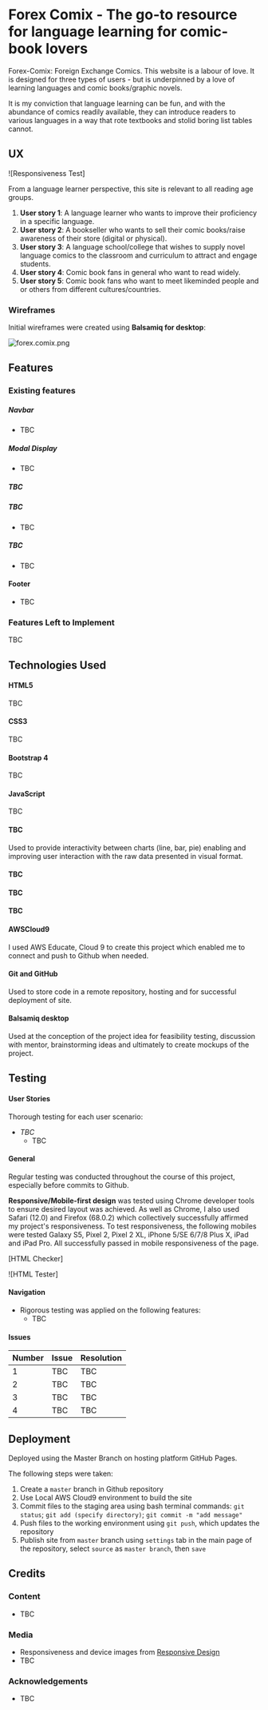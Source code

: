 # Forex Comix - The go-to resource for language learning for comic-book lovers

Forex-Comix: Foreign Exchange Comics. This website is a labour of love. It is designed for three types of users - but is underpinned by a love of learning languages and comic books/graphic novels.

It is my conviction that language learning can be fun, and with the abundance of comics readily available, they can introduce readers to various languages in a way that rote textbooks and stolid boring list tables cannot.

## UX

![Responsiveness Test]

From a language learner perspective, this site is relevant to all reading age groups.

1. **User story 1**: A language learner who wants to improve their proficiency in a specific language.
2. **User story 2**: A bookseller who wants to sell their comic books/raise awareness of their store (digital or physical).
3. **User story 3**: A language school/college that wishes to supply novel language comics to the classroom and curriculum to attract and engage students.
4. **User story 4**: Comic book fans in general who want to read widely.
5. **User story 5**: Comic book fans who want to meet likeminded people and or others from different cultures/countries.

### Wireframes

Initial wireframes were created using **Balsamiq for desktop**:

![forex.comix.png](./assets/images/wireframe/forex.comix.png)


## Features

### Existing features

##### Navbar
- TBC

##### Modal Display
- TBC

##### TBC

##### TBC
- TBC

##### TBC
- TBC

#### Footer
- TBC

### Features Left to Implement

TBC

## Technologies Used

#### HTML5
TBC

#### CSS3
TBC

#### Bootstrap 4
TBC

#### JavaScript 
TBC

#### TBC
Used to provide interactivity between charts (line, bar, pie) enabling and improving user interaction with the raw data presented in visual format.

#### TBC

#### TBC

#### TBC

#### AWSCloud9
I used AWS Educate, Cloud 9 to create this project which enabled me to connect and push to Github when needed.

#### Git and GitHub
Used to store code in a remote repository, hosting and for successful deployment of site.

#### Balsamiq desktop
Used at the conception of the project idea for feasibility testing, discussion with mentor, brainstorming ideas and ultimately to create mockups of the project.


## Testing

#### User Stories

Thorough testing for each user scenario:

- *TBC*
  * TBC

#### General

Regular testing was conducted throughout the course of this project, especially before commits to Github.

**Responsive/Mobile-first design** was tested using Chrome developer tools to ensure desired layout was achieved. As well as Chrome, I also used Safari (12.0) and Firefox (68.0.2) which collectively successfully affirmed my project's responsiveness.
To test responsiveness, the following mobiles were tested Galaxy S5, Pixel 2, Pixel 2 XL, iPhone 5/SE 6/7/8 Plus X, iPad and iPad Pro. All successfully passed in mobile responsiveness of the page.

[HTML Checker]

![HTML Tester]

#### Navigation

* Rigorous testing was applied on the following features:
  - TBC

#### Issues


| Number | Issue            | Resolution   |
|--------|------------------|--------------|
|  1  | TBC  | TBC  |
|  2  | TBC  | TBC  |
|  3  | TBC  | TBC  |
|  4  | TBC  | TBC  |

## Deployment

Deployed using the Master Branch on hosting platform GitHub Pages. 

The following steps were taken:

  1. Create a `master` branch in Github repository 
  2. Use Local AWS Cloud9 environment to build the site
  3. Commit files to the staging area using bash terminal commands: `git status`; `git add (specify directory)`; `git commit -m "add message"`
  4. Push files to the working environment using `git push`, which updates the repository
  5. Publish site from `master` branch using `settings` tab in the main page of the repository, select `source` as `master branch`, then `save`


## Credits

### Content

* TBC

### Media

* Responsiveness and device images from [Responsive Design](http://ami.responsivedesign.is/)
* TBC

### Acknowledgements

* TBC
